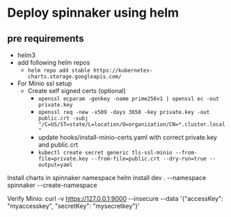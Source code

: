 # Deploy spinnaker using helm

## pre requirements
- helm3
- add following helm repos
  - ` helm repo add stable https://kubernetes-charts.storage.googleapis.com/ `
- For Minio ssl setup
  - Create self signed certs (optional)
    - ` openssl ecparam -genkey -name prime256v1 | openssl ec -out private.key `
    - ` openssl req -new -x509 -days 3650 -key private.key -out public.crt -subj "/C=US/ST=state/L=location/O=organization/CN=*.cluster.local" `
    - update hooks/install-minio-certs.yaml with correct private.key and public.crt
     - `kubectl create secret generic tls-ssl-minio --from-file=private.key --from-file=public.crt --dry-run=true --output=yaml`


Install charts in spinnaker namespace
helm install dev . --namespace spinnaker --create-namespace

Verify
Minio: curl -v https://127.0.0.1:9000  --insecure --data '{"accessKey": "myaccesskey", "secretKey": "mysecretkey"}'